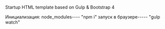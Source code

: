 ﻿Startup HTML template based on Gulp & Bootstrap 4

Инициализация:
node_modules----
"npm i"
запуск в браузере-----
"gulp watch"
